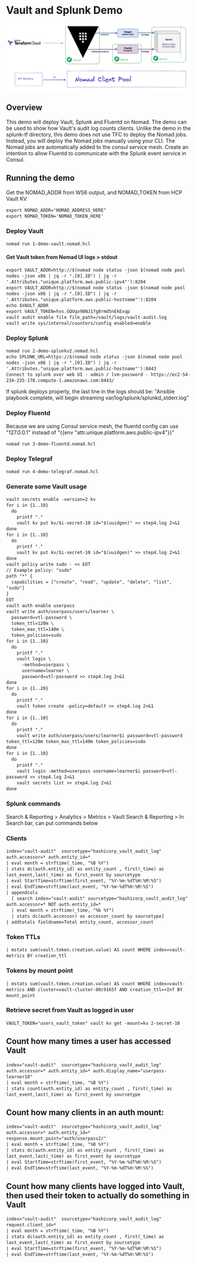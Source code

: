 # Vault and Splunk Demo

  <img alt="Diagram" src="../splunk-tf/splunk.png" width="500" />

## Overview
This demo will deploy Vault, Splunk and Fluentd on Nomad. The demo can be used to show how Vault's audit log counts clients. Unlike the demo in the splunk-tf directory, this demo does not use TFC to deploy the Nomad jobs. Instead, you will deploy the Nomad jobs manually using your CLI. The Nomad jobs are automatically added to the consul service mesh. Create an intention to allow Fluentd to communicate with the Splunk event service in Consul.

## Running the demo
Get the NOMAD_ADDR from WS6 output, and NOMAD_TOKEN from HCP Vault KV
```shell
export NOMAD_ADDR="NOMAD_ADDRESS_HERE"
export NOMAD_TOKEN='NOMAD_TOKEN_HERE'
```
### Deploy Vault
```shell
nomad run 1-demo-vault.nomad.hcl
```

#### Get Vault token from Nomad UI logs > stdout
```shell
export VAULT_ADDR=http://$(nomad node status -json $(nomad node pool nodes -json x86 | jq -r ".[0].ID") | jq -r '.Attributes."unique.platform.aws.public-ipv4"'):8204
export VAULT_ADDR=http://$(nomad node status -json $(nomad node pool nodes -json x86 | jq -r ".[0].ID") | jq -r '.Attributes."unique.platform.aws.public-hostname"'):8204
echo $VAULT_ADDR
export VAULT_TOKEN=hvs.GQUqx98NJ1fg8rmd5nEkExqp
vault audit enable file file_path=/vault/logs/vault-audit.log
vault write sys/internal/counters/config enabled=enable
```

### Deploy Splunk
```shell
nomad run 2-demo-splunkv2.nomad.hcl 
echo SPLUNK_URL=https://$(nomad node status -json $(nomad node pool nodes -json x86 | jq -r ".[0].ID") | jq -r '.Attributes."unique.platform.aws.public-hostname"'):8443
Connect to splunk over web UI - admin / lvm-password - https://ec2-54-234-235-178.compute-1.amazonaws.com:8443/
```
If splunk deploys properly, the last line in the logs should be: "Ansible playbook complete, will begin streaming var/log/splunk/splunkd_stderr.log"

### Deploy Fluentd
Because we are using Consul service mesh, the fluentd config can use "127.0.0.1" instead of "{{env "attr.unique.platform.aws.public-ipv4"}}"
```shell
nomad run 3-demo-fluentd.nomad.hcl
```
### Deploy Telegraf
```shell
nomad run 4-demo-telegraf.nomad.hcl 
```

### Generate some Vault usage
```shell
vault secrets enable -version=2 kv
for i in {1..10}
  do
    printf "."
    vault kv put kv/$i-secret-10 id="$(uuidgen)" >> step4.log 2>&1
done
for i in {1..10}
  do
    printf "."
    vault kv put kv/$i-secret-10 id="$(uuidgen)" >> step4.log 2>&1
done
vault policy write sudo - << EOT
// Example policy: "sudo"
path "*" {
  capabilities = ["create", "read", "update", "delete", "list", "sudo"]
}
EOT
vault auth enable userpass
vault write auth/userpass/users/learner \
  password=vtl-password \
  token_ttl=120m \
  token_max_ttl=140m \
  token_policies=sudo
for i in {1..10}
  do
    printf "."
    vault login \
      -method=userpass \
      username=learner \
      password=vtl-password >> step4.log 2>&1
done
for i in {1..20}
  do
    printf "."
    vault token create -policy=default >> step4.log 2>&1
done
for i in {1..10}
  do
    printf "."
    vault write auth/userpass/users/learner$i password=vtl-password token_ttl=120m token_max_ttl=140m token_policies=sudo
done
for i in {1..10}
  do
    printf "."
    vault login -method=userpass username=learner$i password=vtl-password >> step4.log 2>&1
    vault secrets list >> step4.log 2>&1
done
```

### Splunk commands
Search & Reporting > Analytics > Metrics > Vault
Search & Reporting > In Search bar, can put commands below
### Clients
```shell
index="vault-audit"  sourcetype="hashicorp_vault_audit_log" auth.accessor=* auth.entity_id=*
| eval month = strftime(_time, "%B %Y")
| stats dc(auth.entity_id) as entity_count , first(_time) as last_event,last(_time) as first_event by sourcetype
| eval StartTime=strftime(first_event, "%Y-%m-%dT%H:%M:%S")
| eval EndTime=strftime(last_event, "%Y-%m-%dT%H:%M:%S")
| appendcols
  [ search index="vault-audit" sourcetype="hashicorp_vault_audit_log" auth.accessor=* NOT auth.entity_id=*
  | eval month = strftime(_time, "%b %Y")
  | stats dc(auth.accessor) as accessor_count by sourcetype]
| addtotals fieldname=Total entity_count, accessor_count
```
### Token TTLs
```shell
| mstats sum(vault.token.creation.value) AS count WHERE index=vault-metrics BY creation_ttl
```
### Tokens by mount point
```shell
| mstats sum(vault.token.creation.value) AS count WHERE index=vault-metrics AND cluster=vault-cluster-80c9165f AND creation_ttl=+Inf BY mount_point
```
### Retrieve secret from Vault as logged in user
```shell
VAULT_TOKEN="users_vault_token" vault kv get -mount=kv 2-secret-10
```
## Count how many times a user has accessed Vault
```shell
index="vault-audit"  sourcetype="hashicorp_vault_audit_log" auth.accessor=* auth.entity_id=* auth.display_name="userpass-learner10"
| eval month = strftime(_time, "%B %Y")
| stats count(auth.entity_id) as entity_count , first(_time) as last_event,last(_time) as first_event by sourcetype
```

## Count how many clients in an auth mount:
```shell
index="vault-audit"  sourcetype="hashicorp_vault_audit_log" auth.accessor=* auth.entity_id=* response.mount_point="auth/userpass2/"
| eval month = strftime(_time, "%B %Y")
| stats dc(auth.entity_id) as entity_count , first(_time) as last_event,last(_time) as first_event by sourcetype
| eval StartTime=strftime(first_event, "%Y-%m-%dT%H:%M:%S")
| eval EndTime=strftime(last_event, "%Y-%m-%dT%H:%M:%S")
```
## Count how many clients have logged into Vault, then used their token to actually do something in Vault
```shell
index="vault-audit"  sourcetype="hashicorp_vault_audit_log" request.client_id=*
| eval month = strftime(_time, "%B %Y")
| stats dc(auth.entity_id) as entity_count , first(_time) as last_event,last(_time) as first_event by sourcetype
| eval StartTime=strftime(first_event, "%Y-%m-%dT%H:%M:%S")
| eval EndTime=strftime(last_event, "%Y-%m-%dT%H:%M:%S")
```
